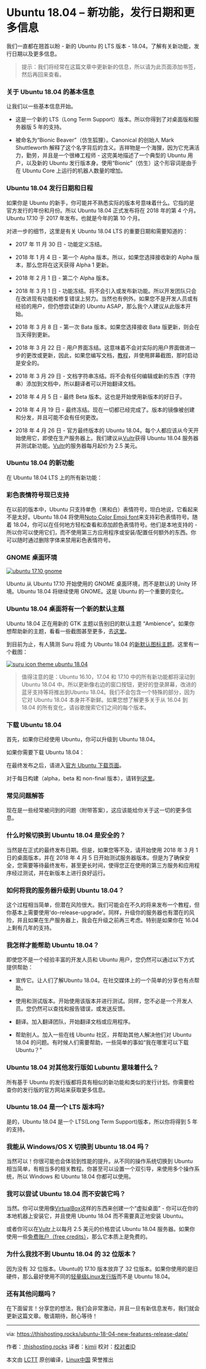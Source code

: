 Ubuntu 18.04 – 新功能，发行日期和更多信息
============================================================


我们一直都在翘首以盼 - 新的 Ubuntu 的 LTS 版本 - 18.04。了解有关新功能，发行日期以及更多信息。 

> 提示：我们将经常在这篇文章中更新新的信息，所以请为此页面添加书签，然后再回来查看。

### 关于 Ubuntu 18.04 的基本信息

让我们以一些基本信息开始。

*   这是一个新的 LTS（Long Term Support）版本。所以你得到了对桌面版和服务器版 5 年的支持。

*   被命名为“Bionic Beaver”（仿生狐狸）。Canonical 的创始人 Mark Shuttleworth 解释了这个名字背后的含义。吉祥物是一个海狸，因为它充满活力，勤劳，并且是一个很棒工程师 - 这完美地描述了一个典型的 Ubuntu 用户，以及新的 Ubuntu 发行版本身。使用“Bionic”（仿生）这个形容词是由于在 Ubuntu Core 上运行的机器人数量的增加。

### Ubuntu 18.04 发行日期和日程

如果你是 Ubuntu 的新手，你可能并不熟悉实际的版本号意味着什么。它指的是官方发行的年份和月份。所以 Ubuntu 18.04 正式发布将在 2018 年的第 4 个月。Ubuntu 17.10 于 2017 年发布，也就是今年的第 10 个月。

对进一步的细节，这里是有关 Ubuntu 18.04 LTS 的重要日期和需要知道的：

*   2017 年 11 月 30 日 - 功能定义冻结。

*   2018 年 1 月 4 日 - 第一个 Alpha 版本。所以，如果您选择接收新的 Alpha 版本，那么您将在这天获得 Alpha 1 更新。

*   2018 年 2 月 1 日 - 第二个 Alpha 版本。

*   2018 年 3 月 1 日 - 功能冻结。将不会引入或发布新功能。所以开发团队只会在改进现有功能和修复错误上努力。当然也有例外。如果您不是开发人员或有经验的用户，但仍想尝试新的 Ubuntu ASAP，那么我个人建议从此版本开始。

*   2018 年 3 月 8 日 - 第一次 Bata 版本。如果您选择接收 Bata 版更新，则会在当天得到更新。

*   2018 年 3 月 22 日 - 用户界面冻结。这意味着不会对实际的用户界面做进一步的更改或更新，因此，如果您编写文档，[教程][1]，并使用屏幕截图，那时启动是安全的。

*   2018 年 3 月 29 日 - 文档字符串冻结。将不会有任何编辑或新的东西（字符串）添加到文档中，所以翻译者可以开始翻译文档。

*   2018 年 4 月 5 日 - 最终 Beta 版本。这也是开始使用新版本的好日子。

*   2018 年 4 月 19 日 - 最终冻结。现在一切都已经完成了。版本的镜像被创建和分发，并且可能不会有任何更改。

*   2018 年 4 月 26 日 - 官方最终版本的 Ubuntu 18.04。每个人都应该从今天开始使用它，即使在生产服务器上。我们建议从[Vultr][2]获得 Ubuntu 18.04 服务器并测试新功能。[Vultr][3]的服务器每月起价为 2.5 美元。

### Ubuntu 18.04 的新功能

在 Ubuntu 18.04 LTS 上的所有新功能：

### 彩色表情符号现已支持

在以前的版本中，Ubuntu 只支持单色（黑和白）表情符号，坦白地说，它看起来不是太好。Ubuntu 18.04 将使用[Noto Color Emoji font][7]来支持彩色表情符号。随着 18.04，你可以在任何地方轻松查看和添加颜色表情符号。他们是本地支持的 - 所以你可以使用它们，而不使用第三方应用程序或安装/配置任何额外的东西。你可以随时通过删除字体来禁用彩色表情符号。

### GNOME 桌面环境

 [![ubuntu 17.10 gnome](https://thishosting.rocks/wp-content/uploads/2017/12/ubuntu-17-10-gnome.jpg.webp)][8] 

Ubuntu 从 Ubuntu 17.10 开始使用的 GNOME 桌面环境，而不是默认的 Unity 环境。Ubuntu 18.04 将继续使用 GNOME。这是 Ubuntu 的一个重要的变化。

### Ubuntu 18.04 桌面将有一个新的默认主题

Ubuntu 18.04 正在用新的 GTK 主题以告别旧的默认主题 “Ambience”。如果你想帮助新的主题，看看一些截图甚至更多，去[这里][9]。

到目前为止，有人猜测 Suru 将成 为 Ubuntu 18.04 的[新默认图标主题][10]。这里有一个截图：

 [![suru icon theme ubuntu 18.04](https://thishosting.rocks/wp-content/uploads/2017/12/suru-icon-theme-ubuntu-18-04.jpg.webp)][11] 

> 值得注意的是：Ubuntu 16.10，17.04 和 17.10 中的所有新功能都将滚动到 Ubuntu 18.04 中。所以更新像右边的窗口按钮，更好的登录屏幕，改进的蓝牙支持等将推出到Ubuntu 18.04。我们不会包含一个特殊的部分，因为它对 Ubuntu 18.04 本身并不新鲜。如果您想了解更多关于从 16.04 到 18.04 的所有变化，请谷歌搜索它们之间的每个版本。

### 下载 Ubuntu 18.04

首先，如果你已经使用 Ubuntu，你可以升级到 Ubuntu 18.04。

如果你需要下载 Ubuntu 18.04：

在最终发布之后，请进入[官方 Ubuntu 下载页面][12]。

对于每日构建（alpha，beta 和 non-final 版本），请转到[这里][13]。

### 常见问题解答

现在是一些经常被问到的问题（附带答案），这应该能给你关于这一切的更多信息。

### 什么时候切换到 Ubuntu 18.04 是安全的？

当然是在正式的最终发布日期。但是，如果您等不及，请开始使用 2018 年 3 月 1 日的桌面版本，并在 2018 年 4 月 5 日开始测试服务器版本。但是为了确保安全，您需要等待最终发布，甚至更长时间，使得您正在使用的第三方服务和应用程序经过测试，并在新版本上进行良好运行。

### 如何将我的服务器升级到 Ubuntu 18.04？

这个过程相当简单，但潜在风险很大。我们可能会在不久的将来发布一个教程，但你基本上需要使用‘do-release-upgrade’。同样，升级你的服务器也有潜在的风险，并且如果在生产服务器上，我会在升级之前再三考虑。特别是如果你在 16.04 上剩有几年的支持。

### 我怎样才能帮助 Ubuntu 18.04？

即使您不是一个经验丰富的开发人员和 Ubuntu 用户，您仍然可以通过以下方式提供帮助：

*   宣传它。让人们了解Ubuntu 18.04。在社交媒体上的一个简单的分享也有点帮助。

*   使用和测试版本。开始使用该版本并进行测试。同样，您不必是一个开发人员。您仍然可以查找和报告错误，或发送反馈。

*   翻译。加入翻译团队，开始翻译文档或应用程序。

*   帮助别人。加入一些在线 Ubuntu 社区，并帮助其他人解决他们对 Ubuntu 18.04 的问题。有时候人们需要帮助，一些简单的事如“我在哪里可以下载 Ubuntu？”

### Ubuntu 18.04 对其他发行版如 Lubuntu 意味着什么？

所有基于 Ubuntu 的发行版都将具有相似的新功能和类似的发行计划。你需要检查你的发行版的官方网站来获取更多信息。

### Ubuntu 18.04 是一个 LTS 版本吗?

是的，Ubuntu 18.04 是一个 LTS(Long Term Support)版本，所以你将得到 5 年的支持。

### 我能从 Windows/OS X 切换到 Ubuntu 18.04 吗？

当然可以！你很可能也会体验到性能的提升。从不同的操作系统切换到 Ubuntu 相当简单，有相当多的相关教程。你甚至可以设置一个双引导，来使用多个操作系统，所以 Windows 和 Ubuntu 18.04 你都可以使用。

### 我可以尝试 Ubuntu 18.04 而不安装它吗？

当然。你可以使用像[VirtualBox][14]这样的东西来创建一个“虚拟桌面” - 你可以在你的本地机器上安装它，并且使用 Ubuntu 18.04 而不需要真正地安装 Ubuntu。

或者你可以在[Vultr][15]上以每月 2.5 美元的价格尝试 Ubuntu 18.04 服务器。如果你使用一些[免费账户（free credits）][16]，那么它本质上是免费的。

### 为什么我找不到 Ubuntu 18.04 的 32 位版本？

因为没有 32 位版本。Ubuntu的 17.10 版本放弃了 32 位版本。如果你使用的是旧硬件，那么最好使用不同的[轻量级Linux发行版][17]而不是 Ubuntu 18.04。

### 还有其他问题吗？

在下面留言！分享您的想法，我们会非常激动，并且一旦有新信息发布，我们就会更新这篇文章。敬请期待，耐心等待！

--------------------------------------------------------------------------------

via: https://thishosting.rocks/ubuntu-18-04-new-features-release-date/

作者：[ thishosting.rocks][a]
译者：[kimii](https://github.com/kimii)
校对：[校对者ID](https://github.com/校对者ID)

本文由 [LCTT](https://github.com/LCTT/TranslateProject) 原创编译，[Linux中国](https://linux.cn/) 荣誉推出

[a]:thishosting.rocks
[1]:https://thishosting.rocks/category/knowledgebase/
[2]:https://thishosting.rocks/go/vultr/
[3]:https://thishosting.rocks/go/vultr/
[4]:https://thishosting.rocks/category/knowledgebase/
[5]:https://thishosting.rocks/tag/ubuntu/
[6]:https://thishosting.rocks/2017/12/05/
[7]:https://www.google.com/get/noto/help/emoji/
[8]:https://thishosting.rocks/wp-content/uploads/2017/12/ubuntu-17-10-gnome.jpg
[9]:https://community.ubuntu.com/t/call-for-participation-an-ubuntu-default-theme-lead-by-the-community/1545
[10]:http://www.omgubuntu.co.uk/2017/11/suru-default-icon-theme-ubuntu-18-04-lts
[11]:https://thishosting.rocks/wp-content/uploads/2017/12/suru-icon-theme-ubuntu-18-04.jpg
[12]:https://www.ubuntu.com/download
[13]:http://cdimage.ubuntu.com/daily-live/current/
[14]:https://www.virtualbox.org/
[15]:https://thishosting.rocks/go/vultr/
[16]:https://thishosting.rocks/vultr-coupons-for-2017-free-credits-and-more/
[17]:https://thishosting.rocks/best-lightweight-linux-distros/





